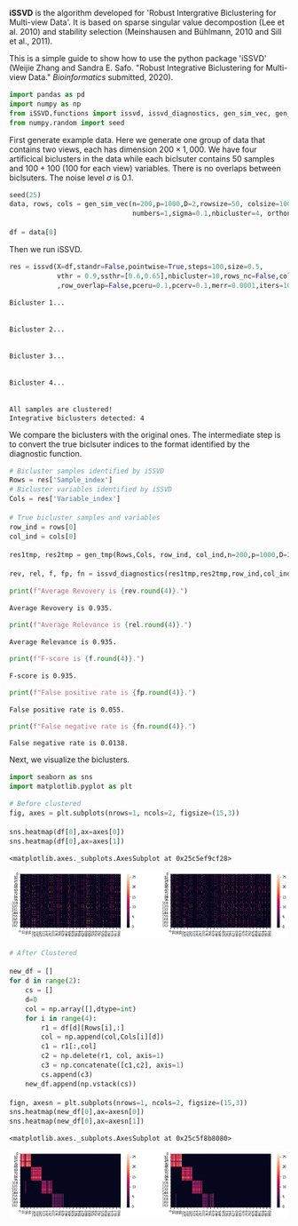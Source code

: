 
**iSSVD** is the algorithm developed for 'Robust Intergrative Biclustering for Multi-view Data'. It is based on sparse singular value decompostion (Lee et al. 2010) and stability selection (Meinshausen and Bühlmann, 2010 and Sill et al., 2011).

This is a simple guide to show how to use the python package 'iSSVD' (Weijie Zhang and Sandra E. Safo. "Robust Integrative Biclustering for Multi-view Data." *Bioinformatics* submitted, 2020).


```python
import pandas as pd
import numpy as np
from iSSVD.functions import issvd, issvd_diagnostics, gen_sim_vec, gen_tmp
from numpy.random import seed
```

First generate example data. Here we generate one group of data that contains two views, each has dimension $200\times1,000$. We have four artificical biclusters in the data while each biclsuter contains $50$ samples and $100+100$ (100 for each view) variables. There is no overlaps between biclsuters. The noise level $\sigma$ is 0.1.


```python
seed(25)
data, rows, cols = gen_sim_vec(n=200,p=1000,D=2,rowsize=50, colsize=100, 
                               numbers=1,sigma=0.1,nbicluster=4, orthonm=False)

df = data[0]
```

Then we run iSSVD.


```python
res = issvd(X=df,standr=False,pointwise=True,steps=100,size=0.5,
            vthr = 0.9,ssthr=[0.6,0.65],nbicluster=10,rows_nc=False,cols_nc=False,col_overlap=False
            ,row_overlap=False,pceru=0.1,pcerv=0.1,merr=0.0001,iters=100)
```

    Bicluster 1...
    
    
    Bicluster 2...
    
    
    Bicluster 3...
    
    
    Bicluster 4...
    
    
    All samples are clustered!
    Integrative biclusters detected: 4
    
    

We compare the biclusters with the original ones. The intermediate step is to convert the true biclsuter indices to the format identified by the diagnostic function.


```python
# Bicluster samples identified by iSSVD
Rows = res['Sample_index']
# Bicluster variables identified by iSSVD
Cols = res['Variable_index']

# True bicluster samples and variables
row_ind = rows[0]
col_ind = cols[0]

res1tmp, res2tmp = gen_tmp(Rows,Cols, row_ind, col_ind,n=200,p=1000,D=2)

rev, rel, f, fp, fn = issvd_diagnostics(res1tmp,res2tmp,row_ind,col_ind)
```


```python
print(f"Average Revovery is {rev.round(4)}.")
```

    Average Revovery is 0.935.
    


```python
print(f"Average Relevance is {rel.round(4)}.")
```

    Average Relevance is 0.935.
    


```python
print(f"F-score is {f.round(4)}.")
```

    F-score is 0.935.
    


```python
print(f"False positive rate is {fp.round(4)}.")
```

    False positive rate is 0.055.
    


```python
print(f"False negative rate is {fn.round(4)}.")
```

    False negative rate is 0.0138.
    

Next, we visualize the biclusters.


```python
import seaborn as sns
import matplotlib.pyplot as plt
```


```python
# Before clustered
fig, axes = plt.subplots(nrows=1, ncols=2, figsize=(15,3))

sns.heatmap(df[0],ax=axes[0])
sns.heatmap(df[0],ax=axes[1])
```




    <matplotlib.axes._subplots.AxesSubplot at 0x25c5ef9cf28>




![png](Guide_files/Guide_15_1.png)



```python
# After Clustered

new_df = []
for d in range(2):
    cs = []
    d=0
    col = np.array([],dtype=int)
    for i in range(4):
        r1 = df[d][Rows[i],:]
        col = np.append(col,Cols[i][d])
        c1 = r1[:,col]
        c2 = np.delete(r1, col, axis=1)
        c3 = np.concatenate([c1,c2], axis=1)
        cs.append(c3)
    new_df.append(np.vstack(cs))
    
fign, axesn = plt.subplots(nrows=1, ncols=2, figsize=(15,3))
sns.heatmap(new_df[0],ax=axesn[0])
sns.heatmap(new_df[0],ax=axesn[1])
```




    <matplotlib.axes._subplots.AxesSubplot at 0x25c5f8b8080>




![png](Guide_files/Guide_16_1.png)




